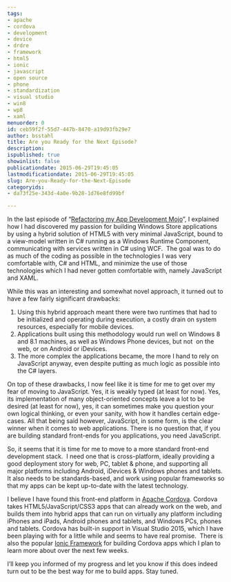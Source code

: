 ```yaml
---
tags:
- apache
- cordova
- development
- device
- drdre
- framework
- html5
- ionic
- javascript
- open source
- phone
- standardization
- visual studio
- win8
- wp8
- xaml
menuorder: 0
id: ceb59f2f-55d7-447b-8470-a19d93fb29e7
author: bsstahl
title: Are you Ready for the Next Episode?
description: 
ispublished: true
showinlist: false
publicationdate: 2015-06-29T19:45:05
lastmodificationdate: 2015-06-29T19:45:05
slug: Are-you-Ready-for-the-Next-Episode
categoryids:
- da73f25e-343d-4a0e-9b28-1d76e8fd99bf

---
```


In the last episode of “[Refactoring my App Development Mojo](http://www.cognitiveinheritance.com/post.aspx?id=1ad203b0-f604-43c0-8293-aad482376f98)”, I explained how I had discovered my passion for building Windows Store applications by using a hybrid solution of HTML5 with very minimal JavaScript, bound to a view-model written in C# running as a Windows Runtime Component, communicating with services written in C# using WCF.  The goal was to do as much of the coding as possible in the technologies I was very comfortable with, C# and HTML, and minimize the use of those technologies which I had never gotten comfortable with, namely JavaScript and XAML.

While this was an interesting and somewhat novel approach, it turned out to have a few fairly significant drawbacks:



1. Using this hybrid approach meant there were two runtimes that had to be initialized and operating during execution, a costly drain on system resources, especially for mobile devices.
2. Applications built using this methodology would run well on Windows 8 and 8.1 machines, as well as Windows Phone devices, but not  on the web, or on Android or iDevices.
3. The more complex the applications became, the more I hand to rely on JavaScript anyway, even despite putting as much logic as possible into the C# layers.


On top of these drawbacks, I now feel like it is time for me to get over my fear of moving to JavaScript. Yes, it is weakly typed (at least for now). Yes, its implementation of many object-oriented concepts leave a lot to be desired (at least for now), yes, it can sometimes make you question your own logical thinking, or even your sanity, with how it handles certain edge-cases. All that being said however, JavaScript, in some form, is the clear winner when it comes to web applications. There is no question that, if you are building standard front-ends for you applications, you need JavaScript.

So, it seems that it is time for me to move to a more standard front-end development stack.  I need one that is cross-platform, ideally providing a good deployment story for web, PC, tablet & phone, and supporting all major platforms including Android, iDevices & Windows phones and tablets.  It also needs to be standards-based, and work using popular frameworks so that my apps can be kept up-to-date with the latest technology.

I believe I have found this front-end platform in [Apache Cordova](https://cordova.apache.org/). Cordova takes HTML5/JavaScript/CSS3 apps that can already work on the web, and builds them into hybrid apps that can run on virtually any platform including iPhones and iPads, Android phones and tablets, and Windows PCs, phones and tablets. Cordova has built-in support in Visual Studio 2015, which I have been playing with for a little while and seems to have real promise.  There is also the popular [Ionic Framework](http://ionicframework.com/) for building Cordova apps which I plan to learn more about over the next few weeks.

I’ll keep you informed of my progress and let you know if this does indeed turn out to be the best way for me to build apps. Stay tuned.

